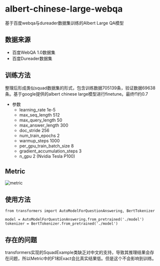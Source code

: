 # albert-chinese-large-webqa
基于百度webqa与dureader数据集训练的Albert Large QA模型

## 数据来源
+ 百度WebQA 1.0数据集
+ 百度Dureader数据集

## 训练方法
整理后形成类似squad数据集的形式，包含训练数据705139条，验证数据69638条。基于google提供的albert chinese large模型进行finetune。最终f1约0.7

+ 参数
  + learning_rate 1e-5
  + max_seq_length 512
  + max_query_length 50
  + max_answer_length 300
  + doc_stride 256
  + num_train_epochs 2
  + warmup_steps 1000
  + per_gpu_train_batch_size 8
  + gradient_accumulation_steps 3
  + n_gpu 2 (Nvidia Tesla P100)
  
## Metric
![metric](https://github.com/wptoux/albert-chinese-large-webqa/raw/master/webqa-tb.png)

## 使用方法
```
from transformers import AutoModelForQuestionAnswering, BertTokenizer

model = AutoModelForQuestionAnswering.from_pretrained('./model')
tokenizer = BertTokenizer.from_pretrained('./model')
```

## 存在的问题
transformers实现的SquadExample类缺乏对中文的支持，导致其推理结果会存在问题，所以Metric中的F1和Exact会比真实结果低。但是这个不会影响到训练。
